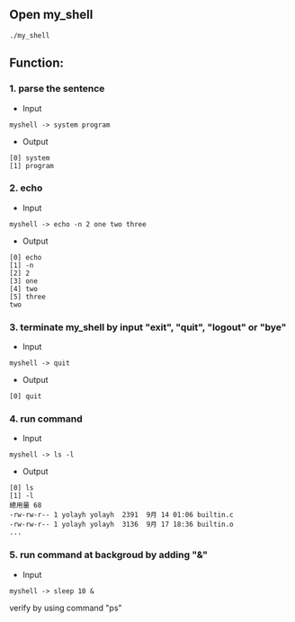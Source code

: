 ## Open my_shell
```
./my_shell
```


## Function:

### 1. parse the sentence
* Input
```
myshell -> system program
```
* Output
```
[0] system
[1] program
```

### 2. echo
* Input
```
myshell -> echo -n 2 one two three
```
* Output
```
[0] echo
[1] -n
[2] 2
[3] one
[4] two
[5] three
two
```

### 3. terminate my_shell by input "exit", "quit", "logout" or "bye"
* Input
```
myshell -> quit
```
* Output
```
[0] quit
```

### 4. run command
* Input
```
myshell -> ls -l
```
* Output
```
[0] ls
[1] -l
總用量 68
-rw-rw-r-- 1 yolayh yolayh  2391  9月 14 01:06 builtin.c
-rw-rw-r-- 1 yolayh yolayh  3136  9月 17 18:36 builtin.o
...
```

### 5. run command at backgroud by adding "&"
* Input
```
myshell -> sleep 10 &   
```
verify by using command "ps"
